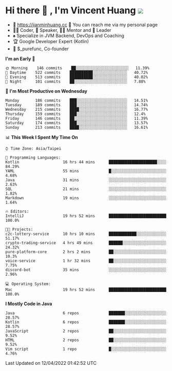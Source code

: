 # Hi there 👋 , I'm Vincent Huang ![](https://komarev.com/ghpvc/?username=Jian-Min-Huang)
- 💎 https://jianminhuang.cc 🙋 You can reach me via my personal page
- 👨‍💻 Coder, 🎤 Speaker, 👨‍🏫 Mentor and 🚀 Leader
- ♠️ Specialize in JVM Backend, DevOps and Coaching
- 🏆 Google Developer Expert (Kotlin)
- 💼 $_purefunc, Co-founder

<!--START_SECTION:waka-->
**I'm an Early 🐤** 

```text
🌞 Morning    146 commits    ██░░░░░░░░░░░░░░░░░░░░░░░   11.39% 
🌆 Daytime    522 commits    ██████████░░░░░░░░░░░░░░░   40.72% 
🌃 Evening    513 commits    ██████████░░░░░░░░░░░░░░░   40.02% 
🌙 Night      101 commits    ██░░░░░░░░░░░░░░░░░░░░░░░   7.88%

```
📅 **I'm Most Productive on Wednesday** 

```text
Monday       186 commits    ███░░░░░░░░░░░░░░░░░░░░░░   14.51% 
Tuesday      189 commits    ███░░░░░░░░░░░░░░░░░░░░░░   14.74% 
Wednesday    215 commits    ████░░░░░░░░░░░░░░░░░░░░░   16.77% 
Thursday     159 commits    ███░░░░░░░░░░░░░░░░░░░░░░   12.4% 
Friday       146 commits    ██░░░░░░░░░░░░░░░░░░░░░░░   11.39% 
Saturday     174 commits    ███░░░░░░░░░░░░░░░░░░░░░░   13.57% 
Sunday       213 commits    ████░░░░░░░░░░░░░░░░░░░░░   16.61%

```


📊 **This Week I Spent My Time On** 

```text
⌚︎ Time Zone: Asia/Taipei

💬 Programming Languages: 
Kotlin                   16 hrs 44 mins      █████████████████████░░░░   84.29% 
YAML                     55 mins             █░░░░░░░░░░░░░░░░░░░░░░░░   4.68% 
Java                     31 mins             ░░░░░░░░░░░░░░░░░░░░░░░░░   2.63% 
SQL                      21 mins             ░░░░░░░░░░░░░░░░░░░░░░░░░   1.82% 
Markdown                 19 mins             ░░░░░░░░░░░░░░░░░░░░░░░░░   1.64%

🔥 Editors: 
IntelliJ                 19 hrs 52 mins      █████████████████████████   100.0%

🐱‍💻 Projects: 
c2c-lottery-service      10 hrs 10 mins      ████████████░░░░░░░░░░░░░   51.17% 
crypto-trading-service   4 hrs 49 mins       ██████░░░░░░░░░░░░░░░░░░░   24.32% 
pure-platform-core       2 hrs 2 mins        ██░░░░░░░░░░░░░░░░░░░░░░░   10.3% 
voice-service            1 hr 32 mins        ██░░░░░░░░░░░░░░░░░░░░░░░   7.75% 
discord-bot              35 mins             ░░░░░░░░░░░░░░░░░░░░░░░░░   2.96%

💻 Operating System: 
Mac                      19 hrs 52 mins      █████████████████████████   100.0%

```

**I Mostly Code in Java** 

```text
Java                     6 repos             ███████░░░░░░░░░░░░░░░░░░   28.57% 
Kotlin                   6 repos             ███████░░░░░░░░░░░░░░░░░░   28.57% 
JavaScript               2 repos             ██░░░░░░░░░░░░░░░░░░░░░░░   9.52% 
HTML                     2 repos             ██░░░░░░░░░░░░░░░░░░░░░░░   9.52% 
Vim script               1 repo              █░░░░░░░░░░░░░░░░░░░░░░░░   4.76%

```



 Last Updated on 12/04/2022 01:42:52 UTC
<!--END_SECTION:waka-->
